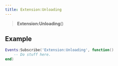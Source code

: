```yaml
---
title: Extension:Unloading
---
```


> **Extension:Unloading**()

## Example

```lua
Events:Subscribe('Extension:Unloading', function()
    -- Do stuff here.
end)
```
